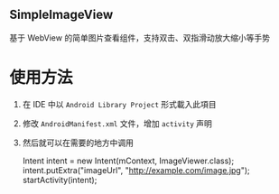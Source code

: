 SimpleImageView
---------------

基于 WebView 的简单图片查看组件，支持双击、双指滑动放大缩小等手势


使用方法
=======

1. 在 IDE 中以 `Android Library Project` 形式載入此項目
2. 修改 `AndroidManifest.xml` 文件，增加 `activity` 声明

    <activity android:name="com.dxy.ImageViewer"></activity>

3. 然后就可以在需要的地方中调用

    Intent intent = new Intent(mContext, ImageViewer.class);    
    intent.putExtra("imageUrl", "http://example.com/image.jpg");
    startActivity(intent);
   
